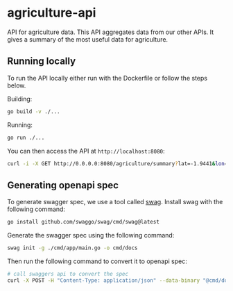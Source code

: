 # agriculture-api
API for agriculture data. This API aggregates data from our other APIs. It gives a summary of the most
useful data for agriculture.


## Running locally
To run the API locally either run with the Dockerfile or follow the steps below.

Building:
```bash
go build -v ./...
```

Running:
```bash
go run ./...
```

You can then access the API at `http://localhost:8080`:

```bash
curl -i -X GET http://0.0.0.0:8080/agriculture/summary?lat=-1.9441&lon=30.0619
```

## Generating openapi spec
To generate swagger spec, we use a tool called [swag](https://github.com/swaggo/swag).
Install swag with the following command:
```bash
go install github.com/swaggo/swag/cmd/swag@latest
```

Generate the swagger spec using the following command:
```bash
swag init -g ./cmd/app/main.go -o cmd/docs
```


Then run the following command to convert it to openapi spec:

```bash
# call swaggers api to convert the spec
curl -X POST -H "Content-Type: application/json" --data-binary "@cmd/docs/swagger.json" https://converter.swagger.io/api/convert -o "cmd/docs/swagger.json"
```